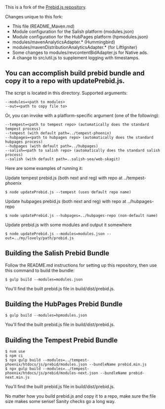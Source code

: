 This is a fork of the [Prebid.js repository](https://github.com/prebid/Prebid.js).

Changes unique to this fork:

* This file (README\_Maven.md)
* Module configuration for the Salish platform (modules.json)
* Module configuration for the HubPages platform (hpmodules.json)
* modules/mavenAnalyticsAdapter.\* (Hummingbird)
* modules/mavenDistributionAnalyticsAdapter.\* (for LiftIgniter)
* Some changes to modules/revcontentBidAdapter.js for Native ads.
* A change to src/util.js to supplement logging with timestamps.

## You can accomplish build prebid bundle and copy it to a repo with updatePrebid.js.

The script is located in this directory. Supported arguments:

    --modules=<path to modules>
    --out=<path to copy file to>

Or, you can invoke with a platform-specific argument (one of the following):

    --tempest=<path to tempest repo> (automatically does the standard tempest process)
    --tempest (with default path=../tempest-phoenix)
    --hubpages=<path to hubpages repo> (automatically does the standard hubpages process)
    --hubpages (with default path=../hubpages)
    --salish=<path to salish repo> (automatically does the standard salish process)
    --salish (with default path=..salish-sea/web-skagit)

Here are some examples of running it:

Update tempest prebid.js (both next and reg) with repo at ../tempest-phoenix

    $ node updatePrebid.js --tempest (uses default repo name)

Update hubpages prebid.js (both next and reg) with repo at ../hubpages-repo

    $ node updatePrebid.js --hubpages=../hubpages-repo (non-default name)

Update prebid.js with some modules and output it somewhere

    $ node updatePrebid.js --modules=modules.json --out=../my/lovely/path/prebid.js

## Building the Salish Prebid Bundle

Follow the README.md instructions for setting up this repository, then use this
command to build the bundle:

    $ gulp build --modules=modules.json

You'll find the built prebid.js file in build/dist/prebid.js.


## Building the HubPages Prebid Bundle

    $ gulp build --modules=hpmodules.json

You'll find the built prebid.js file in build/dist/prebid.js.

## Building the Tempest Prebid Bundle
    $ nvm use
    $ npm ci
    $ npx gulp build --modules=../tempest-phoenix/htdocs/js/prebid/modules.json --bundleName prebid.min.js
    $ npx gulp build --modules=../tempest-phoenix/htdocs/js/prebid/modules-next.json --bundleName prebid-next.min.js

You'll find the built prebid.js file in build/dist/prebid.js.

No matter how you build prebid.js and copy it to a repo, make sure the file size makes some sense!
Sanity checks go a long way.

